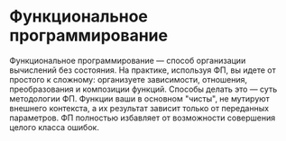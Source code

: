 # Функциональное программирование

Функциональное программирование — способ организации вычислений без состояния. На практике, используя ФП, вы идете от простого к сложному: организуете зависимости, отношения, преобразования и композиции функций. Способы делать это — суть методологии ФП. Функции ваши в основном "чисты", не мутируют внешнего контекста, а их результат зависит только от переданных параметров. ФП полностью избавляет от возможности совершения целого класса ошибок.


